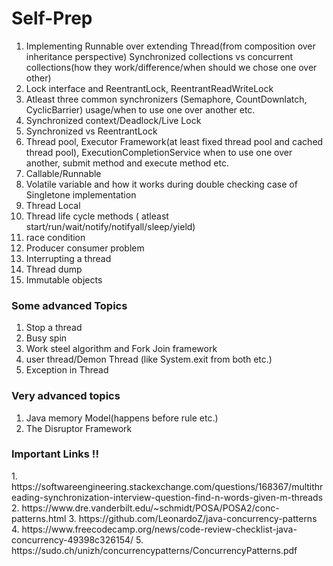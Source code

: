 # Self-Prep


1. Implementing Runnable over extending Thread(from composition over inheritance perspective)
Synchronized collections vs concurrent collections(how they work/difference/when should we chose one over other)
2. Lock interface and ReentrantLock, ReentrantReadWriteLock
3. Atleast three common synchronizers (Semaphore, CountDownlatch, CyclicBarrier) usage/when to use one over another etc.
4. Synchronized context/Deadlock/Live Lock
5. Synchronized vs ReentrantLock
6. Thread pool, Executor Framework(at least fixed thread pool and cached thread pool), ExecutionCompletionService when to use one over another, submit method and execute method etc.
7. Callable/Runnable
8. Volatile variable and how it works during double checking case of Singletone implementation
9. Thread Local
10. Thread life cycle methods ( atleast start/run/wait/notify/notifyall/sleep/yield)
11. race condition
12. Producer consumer problem
13. Interrupting a thread
14. Thread dump
15. Immutable objects

<h3>Some advanced Topics</h3>

1. Stop a thread
2. Busy spin
3. Work steel algorithm and Fork Join framework
4. user thread/Demon Thread (like System.exit from both etc.)
5. Exception in Thread

<h3>Very advanced topics</h3>

1. Java memory Model(happens before rule etc.)
2. The Disruptor Framework


<h3>Important Links !!</h3>
1. https://softwareengineering.stackexchange.com/questions/168367/multithreading-synchronization-interview-question-find-n-words-given-m-threads
2. https://www.dre.vanderbilt.edu/~schmidt/POSA/POSA2/conc-patterns.html
3. https://github.com/LeonardoZ/java-concurrency-patterns
4. https://www.freecodecamp.org/news/code-review-checklist-java-concurrency-49398c326154/
5. https://sudo.ch/unizh/concurrencypatterns/ConcurrencyPatterns.pdf
